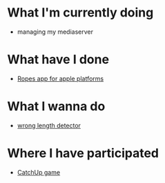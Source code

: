 # What I'm currently doing
- managing my mediaserver

# What have I done
- [Ropes app for apple platforms](https://github.com/tytyu073iop/Ropes)

# What I wanna do
- [wrong length detector](https://github.com/tytyu073iop/Identifier)

# Where I have participated
- [CatchUp game](https://github.com/tytyu073iop/CatchUp)
